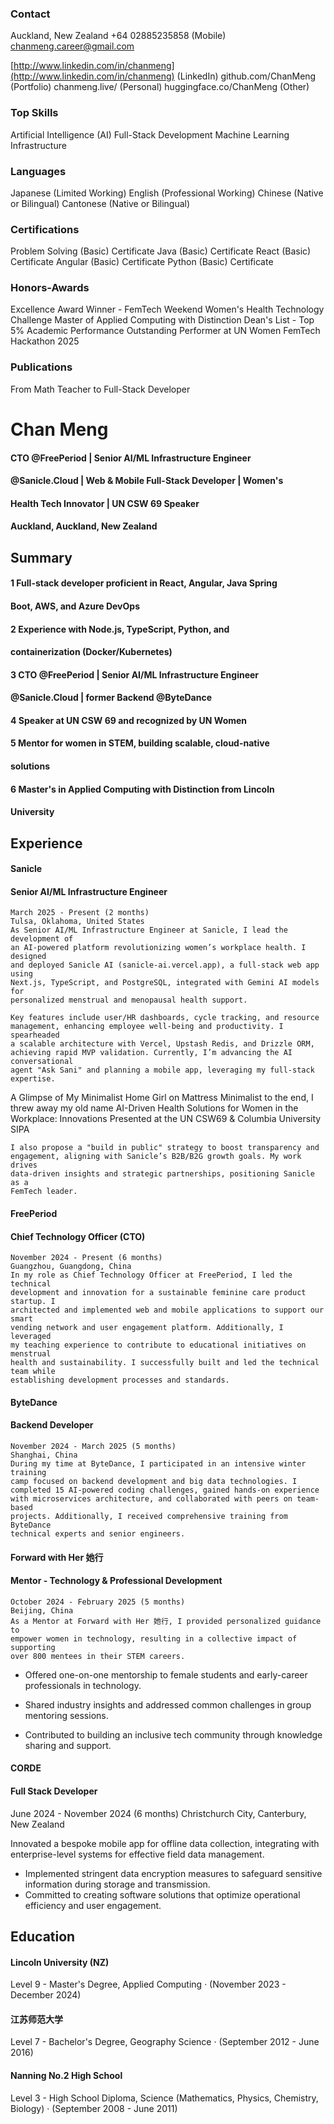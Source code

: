 ### Contact

Auckland, New Zealand
+64 02885235858 (Mobile)
chanmeng.career@gmail.com

[http://www.linkedin.com/in/chanmeng](http://www.linkedin.com/in/chanmeng)
(LinkedIn)
github.com/ChanMeng
(Portfolio)
chanmeng.live/ (Personal)
huggingface.co/ChanMeng
(Other)

### Top Skills

Artificial Intelligence (AI)
Full-Stack Development
Machine Learning Infrastructure

### Languages

Japanese (Limited Working)
English (Professional Working)
Chinese (Native or Bilingual)
Cantonese (Native or Bilingual)

### Certifications

Problem Solving (Basic) Certificate
Java (Basic) Certificate
React (Basic) Certificate
Angular (Basic) Certificate
Python (Basic) Certificate

### Honors-Awards

Excellence Award Winner -
FemTech Weekend Women's Health
Technology Challenge
Master of Applied Computing with
Distinction
Dean's List - Top 5% Academic
Performance
Outstanding Performer at UN
Women FemTech Hackathon 2025

### Publications

From Math Teacher to Full-Stack
Developer

# Chan Meng

#### CTO @FreePeriod | Senior AI/ML Infrastructure Engineer

#### @Sanicle.Cloud | Web & Mobile Full-Stack Developer | Women's

#### Health Tech Innovator | UN CSW 69 Speaker

#### Auckland, Auckland, New Zealand

## Summary

#### 1️️ Full-stack developer proficient in React, Angular, Java Spring

#### Boot, AWS, and Azure DevOps

#### 2️️ Experience with Node.js, TypeScript, Python, and

#### containerization (Docker/Kubernetes)

#### 3️️ CTO @FreePeriod | Senior AI/ML Infrastructure Engineer

#### @Sanicle.Cloud | former Backend @ByteDance

#### 4️️ Speaker at UN CSW 69 and recognized by UN Women

#### 5️️ Mentor for women in STEM, building scalable, cloud-native

#### solutions

#### 6️️ Master's in Applied Computing with Distinction from Lincoln

#### University

## Experience

#### Sanicle

#### Senior AI/ML Infrastructure Engineer

```
March 2025 - Present (2 months)
Tulsa, Oklahoma, United States
As Senior AI/ML Infrastructure Engineer at Sanicle, I lead the development of
an AI-powered platform revolutionizing women’s workplace health. I designed
and deployed Sanicle AI (sanicle-ai.vercel.app), a full-stack web app using
Next.js, TypeScript, and PostgreSQL, integrated with Gemini AI models for
personalized menstrual and menopausal health support.
```
```
Key features include user/HR dashboards, cycle tracking, and resource
management, enhancing employee well-being and productivity. I spearheaded
a scalable architecture with Vercel, Upstash Redis, and Drizzle ORM,
achieving rapid MVP validation. Currently, I’m advancing the AI conversational
agent "Ask Sani" and planning a mobile app, leveraging my full-stack
expertise.
```

A Glimpse of My Minimalist Home
Girl on Mattress
Minimalist to the end, I threw away
my old name
AI-Driven Health Solutions
for Women in the Workplace:
Innovations Presented at the UN
CSW69 & Columbia University SIPA

```
I also propose a "build in public" strategy to boost transparency and
engagement, aligning with Sanicle’s B2B/B2G growth goals. My work drives
data-driven insights and strategic partnerships, positioning Sanicle as a
FemTech leader.
```
#### FreePeriod

#### Chief Technology Officer (CTO)

```
November 2024 - Present (6 months)
Guangzhou, Guangdong, China
In my role as Chief Technology Officer at FreePeriod, I led the technical
development and innovation for a sustainable feminine care product startup. I
architected and implemented web and mobile applications to support our smart
vending network and user engagement platform. Additionally, I leveraged
my teaching experience to contribute to educational initiatives on menstrual
health and sustainability. I successfully built and led the technical team while
establishing development processes and standards.
```
#### ByteDance

#### Backend Developer

```
November 2024 - March 2025 (5 months)
Shanghai, China
During my time at ByteDance, I participated in an intensive winter training
camp focused on backend development and big data technologies. I
completed 15 AI-powered coding challenges, gained hands-on experience
with microservices architecture, and collaborated with peers on team-based
projects. Additionally, I received comprehensive training from ByteDance
technical experts and senior engineers.
```
#### Forward with Her 她行

#### Mentor - Technology & Professional Development

```
October 2024 - February 2025 (5 months)
Beijing, China
As a Mentor at Forward with Her 她行, I provided personalized guidance to
empower women in technology, resulting in a collective impact of supporting
over 800 mentees in their STEM careers.
```
- Offered one-on-one mentorship to female students and early-career
professionals in technology.
- Shared industry insights and addressed common challenges in group
mentoring sessions.


- Contributed to building an inclusive tech community through knowledge
sharing and support.

#### CORDE

#### Full Stack Developer

June 2024 - November 2024 (6 months)
Christchurch City, Canterbury, New Zealand

Innovated a bespoke mobile app for offline data collection, integrating with
enterprise-level systems for effective field data management.

- Implemented stringent data encryption measures to safeguard sensitive
information during storage and transmission.
- Committed to creating software solutions that optimize operational efficiency
and user engagement.

## Education

#### Lincoln University (NZ)

Level 9 - Master's Degree, Applied Computing · (November 2023 - December
2024)

#### 江苏师范大学

Level 7 - Bachelor's Degree, Geography Science · (September 2012 - June
2016)

#### Nanning No.2 High School

Level 3 - High School Diploma, Science (Mathematics, Physics, Chemistry,
Biology) · (September 2008 - June 2011)
